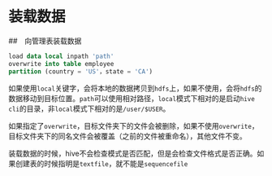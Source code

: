 # 装载数据

##　向管理表装载数据

```sql
load data local inpath 'path'
overwrite into table employee
partition (country = 'US'，state = 'CA')
```

如果使用`local`关键字，会将本地的数据拷贝到`hdfs`上，如果不使用，会将`hdfs`的数据移动到目标位置。`path`可以使用相对路径，`local`模式下相对的是启动`hive cli`的目录，非`local`模式下相对的是`/user/$USER`。

如果指定了`overwrite`，目标文件夹下的文件会被删除，如果不使用`overwrite`，目标文件夹下的同名文件会被覆盖（之前的文件被重命名），其他文件不变。

装载数据的时候，hive不会检查模式是否匹配，但是会检查文件格式是否正确。如果创建表的时候指明是`textfile`，就不能是`sequencefile`